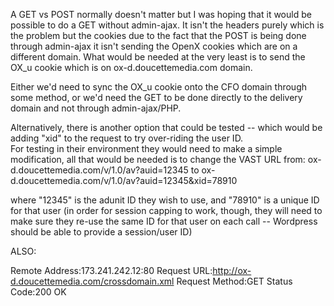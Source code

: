 A GET vs POST normally doesn't matter but I was hoping that it would be possible to do a GET without admin-ajax. It isn't the headers purely which is the problem but the cookies due to the fact that the POST is being done through admin-ajax it isn't sending the OpenX cookies which are on a different domain.
What would be needed at the very least is to send the OX_u cookie which is on ox-d.doucettemedia.com domain.  

Either we'd need to sync the OX_u cookie onto the CFO domain through some method, or we'd need the GET to be done directly to the delivery domain and not through admin-ajax/PHP.

Alternatively, there is another option that could be tested -- which would be adding "xid" to the request to try over-riding the user ID.  
For testing in their environment they would need to make a simple modification, all that would be needed is to change the VAST URL from:
ox-d.doucettemedia.com/v/1.0/av?auid=12345
to
ox-d.doucettemedia.com/v/1.0/av?auid=12345&xid=78910

where "12345" is the adunit ID they wish to use, and "78910" is a unique ID for that user (in order for session capping to work, though, they will need to make sure they re-use the same ID for that user on each call -- Wordpress should be able to provide a session/user ID)

ALSO:

Remote Address:173.241.242.12:80
Request URL:http://ox-d.doucettemedia.com/crossdomain.xml
Request Method:GET
Status Code:200 OK
